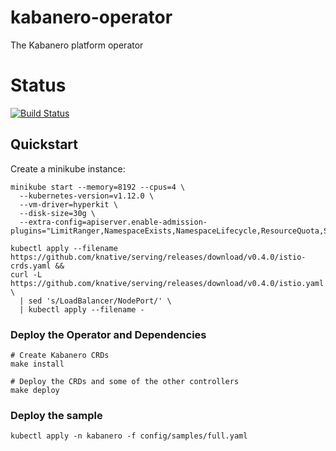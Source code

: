 # kabanero-operator
The Kabanero platform operator

# Status
[![Build Status](https://travis.com/kabanero-io/kabanero-operator.svg?token=JCs1u1Thd9q5ND5Yz3TK&branch=master)](https://travis.com/kabanero-io/kabanero-operator)

## Quickstart
Create a minikube instance: 
```
minikube start --memory=8192 --cpus=4 \
  --kubernetes-version=v1.12.0 \
  --vm-driver=hyperkit \
  --disk-size=30g \
  --extra-config=apiserver.enable-admission-plugins="LimitRanger,NamespaceExists,NamespaceLifecycle,ResourceQuota,ServiceAccount,DefaultStorageClass,MutatingAdmissionWebhook"

kubectl apply --filename https://github.com/knative/serving/releases/download/v0.4.0/istio-crds.yaml &&
curl -L https://github.com/knative/serving/releases/download/v0.4.0/istio.yaml \
  | sed 's/LoadBalancer/NodePort/' \
  | kubectl apply --filename -
```

### Deploy the Operator and Dependencies
```
# Create Kabanero CRDs
make install

# Deploy the CRDs and some of the other controllers
make deploy
```


### Deploy the sample
```
kubectl apply -n kabanero -f config/samples/full.yaml
```
